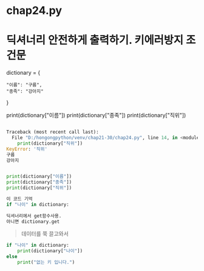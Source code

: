 # chap24.py
# 딕셔너리 안전하게 출력하기. 키에러방지 조건문

dictionary = {

    "이름": "구름",
    "종족": "강아지"

}


print(dictionary["이름"])
print(dictionary["종족"])
print(dictionary["직위"])
```python

Traceback (most recent call last):
  File "D:/hongongpython/venv/chap21-30/chap24.py", line 14, in <module>
    print(dictionary["직위"])
KeyError: '직위'
구름
강아지


print(dictionary["이름"])
print(dictionary["종족"])
print(dictionary["직위"])

이 코드 기억
if "나이" in dictionary:
    
딕셔너리에서 get함수사용.
아니면 dictionary.get 


```
> 데이터를 쭉 끌고와서 
> 

```python
if "나이" in dictionary:
    print(dictionary["나이"])
else
    print("없는 키 입니다.")
```



